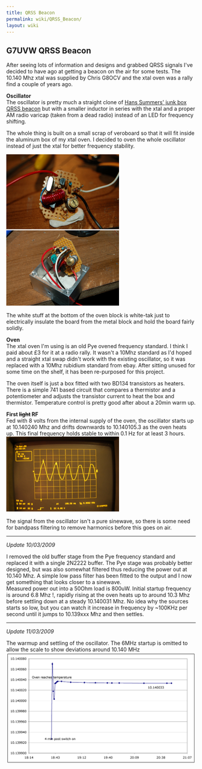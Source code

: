 ```yaml
---
title: QRSS Beacon
permalink: wiki/QRSS_Beacon/
layout: wiki
---
```


G7UVW QRSS Beacon
-----------------

After seeing lots of information and designs and grabbed QRSS signals
I've decided to have ago at getting a beacon on the air for some tests.
The 10.140 Mhz xtal was supplied by Chris G8OCV and the xtal oven was a
rally find a couple of years ago.

**Oscillator**  
The oscillator is pretty much a straight clone of [Hans Summers' junk
box QRSS
beacon](http://www.hanssummers.com/radio/qrssjb/phase1/index.htm) but
with a smaller inductor in series with the xtal and a proper AM radio
varicap (taken from a dead radio) instead of an LED for frequency
shifting.

The whole thing is built on a small scrap of veroboard so that it will
fit inside the aluminum box of my xtal oven. I decided to oven the whole
oscillator instead of just the xtal for better frequency stability.

<img src="Qrss-osc-board.jpg" title="fig:Oscillator - click for larger" alt="Oscillator - click for larger" width="300" />
<img src="Qrss-osc-board-oven.jpg" title="fig:Oscillator - click for larger" alt="Oscillator - click for larger" width="300" />

The white stuff at the bottom of the oven block is white-tak just to
electrically insulate the board from the metal block and hold the board
fairly solidly.

**Oven**  
The xtal oven I'm using is an old Pye ovened frequency standard. I think
I paid about £3 for it at a radio rally. It wasn't a 10Mhz standard as
I'd hoped and a straight xtal swap didn't work with the existing
oscillator, so it was replaced with a 10Mhz rubidium standard from ebay.
After sitting unused for some time on the shelf, it has been re-purposed
for this project.

The oven itself is just a box fitted with two BD134 transistors as
heaters. There is a simple 741 based circuit that compares a thermistor
and a potentiometer and adjusts the transistor current to heat the box
and thermistor. Temperature control is pretty good after about a 20min
warm up.

**First ~~light~~ RF**  
Fed with 8 volts from the internal supply of the oven, the oscillator
starts up at 10.140240 Mhz and drifts downwards to 10.140105.3 as the
oven heats up. This final frequency holds stable to within 0.1 Hz for at
least 3 hours.  
<img src="Qrss-first-rf.jpg" title="fig:Oscillator signal - click for larger" alt="Oscillator signal - click for larger" width="300" />

The signal from the oscillator isn't a pure sinewave, so there is some
need for bandpass filtering to remove harmonics before this goes on air.

------------------------------------------------------------------------

*Update 10/03/2009*

I removed the old buffer stage from the Pye frequency standard and
replaced it with a single 2N2222 buffer. The Pye stage was probably
better designed, but was also somewhat filtered thus reducing the power
out at 10.140 Mhz. A simple low pass filter has been fitted to the
output and I now get something that looks closer to a sinewave.  
Measured power out into a 50Ohm load is 800uW. Initial startup frequency
is around 6.8 Mhz !, rapidly rising at the oven heats up to around 10.3
Mhz before settling down at a steady 10.140031 Mhz. No idea why the
sources starts so low, but you can watch it increase in frequency by
~100KHz per second until it jumps to 10.139xxx Mhz and then settles.

------------------------------------------------------------------------

*Update 11/03/2009*

The warmup and settling of the oscillator. The 6MHz startup is omitted
to allow the scale to show deviations around 10.140 MHz
<img src="Warmup.png" title="fig:Warmup.png" alt="Warmup.png" width="800" />
